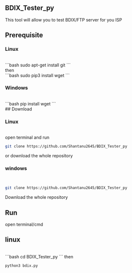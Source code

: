 ## BDIX_Tester_py
This tool will allow you to test BDIX/FTP server for you ISP


## Prerequisite
<h3>Linux</h3><br>
```bash
sudo apt-get install git
```
<br>then<br> 
```bash
sudo pip3 install wget
```
   
<h3>Windows</h3><br>
```bash
pip install wget 
```
<br>
## Download
<h3>Linux</h3><br>
open terminal and run<br>
   
   
```bash
git clone https://github.com/Shantanu2645/BDIX_Tester_py
```
or download the whole repository
   
<h3>windows</h3><br>


```bash
git clone https://github.com/Shantanu2645/BDIX_Tester_py
```
Download the whole repository
   
## Run
open terminal/cmd
   
<h2>linux</h2><br>
```bash
cd BDIX_Tester_py
```
then <br> 

```bash
python3 bdix.py
```
   
   
   
   
  
